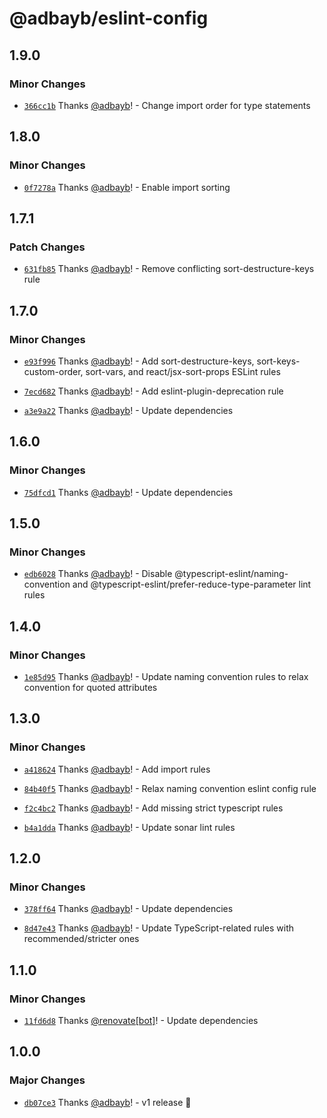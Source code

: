 # @adbayb/eslint-config

## 1.9.0

### Minor Changes

- [`366cc1b`](https://github.com/adbayb/stack/commit/366cc1bee6f85b9d31bc7537b0823a0b15ad9ac6) Thanks [@adbayb](https://github.com/adbayb)! - Change import order for type statements

## 1.8.0

### Minor Changes

- [`0f7278a`](https://github.com/adbayb/stack/commit/0f7278a5b078726c248ead56ea8dcf83cfa8570e) Thanks [@adbayb](https://github.com/adbayb)! - Enable import sorting

## 1.7.1

### Patch Changes

- [`631fb85`](https://github.com/adbayb/stack/commit/631fb85baee3882ea9401d726d39d07f48e2c6af) Thanks [@adbayb](https://github.com/adbayb)! - Remove conflicting sort-destructure-keys rule

## 1.7.0

### Minor Changes

- [`e93f996`](https://github.com/adbayb/stack/commit/e93f9967be497f8257cf8da5300066bee319f998) Thanks [@adbayb](https://github.com/adbayb)! - Add sort-destructure-keys, sort-keys-custom-order, sort-vars, and react/jsx-sort-props ESLint rules

- [`7ecd682`](https://github.com/adbayb/stack/commit/7ecd682044f372afa6ff895a5a5e70857798a04b) Thanks [@adbayb](https://github.com/adbayb)! - Add eslint-plugin-deprecation rule

- [`a3e9a22`](https://github.com/adbayb/stack/commit/a3e9a2206d02548c450aefe529b6756e33affe6b) Thanks [@adbayb](https://github.com/adbayb)! - Update dependencies

## 1.6.0

### Minor Changes

- [`75dfcd1`](https://github.com/adbayb/stack/commit/75dfcd1594a2671f32e6bc4ff2930aaf201ef13b) Thanks [@adbayb](https://github.com/adbayb)! - Update dependencies

## 1.5.0

### Minor Changes

- [`edb6028`](https://github.com/adbayb/stack/commit/edb6028c93f28da753b32ada8ba7fe6d421e5a86) Thanks [@adbayb](https://github.com/adbayb)! - Disable @typescript-eslint/naming-convention and @typescript-eslint/prefer-reduce-type-parameter lint rules

## 1.4.0

### Minor Changes

- [`1e85d95`](https://github.com/adbayb/stack/commit/1e85d95eecd8c5c9c2b9f0cc8dba2ced2173c66b) Thanks [@adbayb](https://github.com/adbayb)! - Update naming convention rules to relax convention for quoted attributes

## 1.3.0

### Minor Changes

- [`a418624`](https://github.com/adbayb/stack/commit/a4186246b0e5b8c92d1dfc5de43fd6b1e0de0711) Thanks [@adbayb](https://github.com/adbayb)! - Add import rules

- [`84b40f5`](https://github.com/adbayb/stack/commit/84b40f543ab75c7cc7c82935b25daf265b8a80a0) Thanks [@adbayb](https://github.com/adbayb)! - Relax naming convention eslint config rule

- [`f2c4bc2`](https://github.com/adbayb/stack/commit/f2c4bc2667a7573b130b46ab5f7763d295b7d8bc) Thanks [@adbayb](https://github.com/adbayb)! - Add missing strict typescript rules

- [`b4a1dda`](https://github.com/adbayb/stack/commit/b4a1ddaa7352a432dd6636de84e6675e89e42a7d) Thanks [@adbayb](https://github.com/adbayb)! - Update sonar lint rules

## 1.2.0

### Minor Changes

- [`378ff64`](https://github.com/adbayb/stack/commit/378ff64bdd8c534566471456d4b87c1787f540fa) Thanks [@adbayb](https://github.com/adbayb)! - Update dependencies

- [`8d47e43`](https://github.com/adbayb/stack/commit/8d47e43faf1b32a50f0f94a0545db79037881c22) Thanks [@adbayb](https://github.com/adbayb)! - Update TypeScript-related rules with recommended/stricter ones

## 1.1.0

### Minor Changes

- [`11fd6d8`](https://github.com/adbayb/stack/commit/11fd6d84d02a970f71d308c67112facd94d2fecd) Thanks [@renovate[bot]](https://github.com/renovate%5Bbot%5D)! - Update dependencies

## 1.0.0

### Major Changes

- [`db07ce3`](https://github.com/adbayb/stack/commit/db07ce3f05cd36b7fc53597c542e3c53823fc05b) Thanks [@adbayb](https://github.com/adbayb)! - v1 release 🚀
